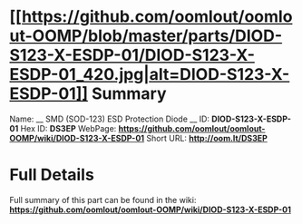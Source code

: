 
[[https://github.com/oomlout/oomlout-OOMP/blob/master/parts/DIOD-S123-X-ESDP-01/DIOD-S123-X-ESDP-01_420.jpg|alt=DIOD-S123-X-ESDP-01]] 
Summary
=================

Name: __ SMD (SOD-123) ESD Protection Diode __
ID: __DIOD-S123-X-ESDP-01__
Hex ID: __DS3EP__
WebPage: __https://github.com/oomlout/oomlout-OOMP/wiki/DIOD-S123-X-ESDP-01__
Short URL: __http://oom.lt/DS3EP__

Full Details
==========================
Full summary of this part can be found in the wiki:   
__https://github.com/oomlout/oomlout-OOMP/wiki/DIOD-S123-X-ESDP-01__   

